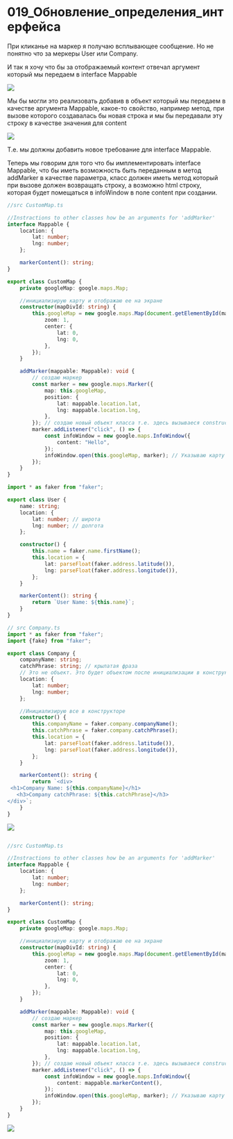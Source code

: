 # 019_Обновление_определения_интерфейса

При кликанье на маркер я получаю всплывающее сообщение. Но не понятно что за меркеры User или Company.

И так я хочу что бы за отображаемый контент отвечал аргумент который мы передаем в interface Mappable

![](img/001.jpg)

Мы бы могли это реализовать добавив в объект который мы передаем в качестве аргумента Mappable, какое-то свойство,
например метод, при вызове которого создавалась бы новая строка и мы бы передавали эту строку в качестве значения для
content

![](img/002.jpg)

Т.е. мы должны добавить новое требование для interface Mappable.

Теперь мы говорим для того что бы имплементировать interface Mappable, что бы иметь возможность быть переданным в метод
addMarker в качестве параметра, класс должен иметь метод который при вызове должен возвращать строку, а возможно html
строку, которая будет помещаться в infoWindow в поле content при создании.

```ts
//src CustomMap.ts

//Instractions to other classes how be an arguments for 'addMarker'
interface Mappable {
    location: {
        lat: number;
        lng: number;
    };

    markerContent(): string;
}

export class CustomMap {
    private googleMap: google.maps.Map;

    //инициализирую карту и отображаю ее на экране
    constructor(mapDivId: string) {
        this.googleMap = new google.maps.Map(document.getElementById(mapDivId), {
            zoom: 1,
            center: {
                lat: 0,
                lng: 0,
            },
        });
    }

    addMarker(mappable: Mappable): void {
        // создаю маркер
        const marker = new google.maps.Marker({
            map: this.googleMap,
            position: {
                lat: mappable.location.lat,
                lng: mappable.location.lng,
            },
        }); // создаю новый объект класса т.е. здесь вызываеся constructor в который мы можем передать какие-то опции map position
        marker.addListener("click", () => {
            const infoWindow = new google.maps.InfoWindow({
                content: "Hello",
            });
            infoWindow.open(this.googleMap, marker); // Указываю карту и маркер
        });
    }
}

```

```ts
import * as faker from "faker";

export class User {
    name: string;
    location: {
        lat: number; // широта
        lng: number; // долгота
    };

    constructor() {
        this.name = faker.name.firstName();
        this.location = {
            lat: parseFloat(faker.address.latitude()),
            lng: parseFloat(faker.address.longitude()),
        };
    }

    markerContent(): string {
        return `User Name: ${this.name}`;
    }
}

```

```ts
// src Company.ts
import * as faker from "faker";
import {fake} from "faker";

export class Company {
    companyName: string;
    catchPhrase: string; // крылатая фраза
    // Это не объект. Это будет объектом после инициализации в конструкторе
    location: {
        lat: number;
        lng: number;
    };

    //Инициализирую все в конструкторе
    constructor() {
        this.companyName = faker.company.companyName();
        this.catchPhrase = faker.company.catchPhrase();
        this.location = {
            lat: parseFloat(faker.address.latitude()),
            lng: parseFloat(faker.address.longitude()),
        };
    }

    markerContent(): string {
        return `<div>
 <h1>Company Name: ${this.companyName}</h1>
   <h3>Company catchPhrase: ${this.catchPhrase}</h3> 
</div>`;
    }
}

```

![](img/003.jpg)

```ts

//src CustomMap.ts

//Instractions to other classes how be an arguments for 'addMarker'
interface Mappable {
    location: {
        lat: number;
        lng: number;
    };

    markerContent(): string;
}

export class CustomMap {
    private googleMap: google.maps.Map;

    //инициализирую карту и отображаю ее на экране
    constructor(mapDivId: string) {
        this.googleMap = new google.maps.Map(document.getElementById(mapDivId), {
            zoom: 1,
            center: {
                lat: 0,
                lng: 0,
            },
        });
    }

    addMarker(mappable: Mappable): void {
        // создаю маркер
        const marker = new google.maps.Marker({
            map: this.googleMap,
            position: {
                lat: mappable.location.lat,
                lng: mappable.location.lng,
            },
        }); // создаю новый объект класса т.е. здесь вызываеся constructor в который мы можем передать какие-то опции map position
        marker.addListener("click", () => {
            const infoWindow = new google.maps.InfoWindow({
                content: mappable.markerContent(),
            });
            infoWindow.open(this.googleMap, marker); // Указываю карту и маркер
        });
    }
}

```

![](img/004.jpg)

